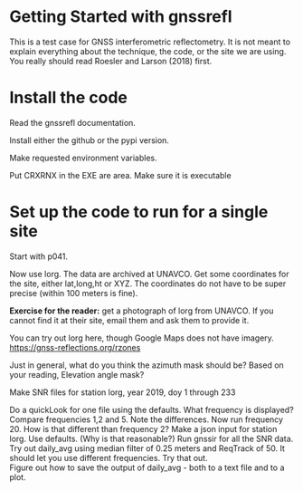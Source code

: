 # Getting Started with gnssrefl

This is a test case for GNSS interferometric reflectometry. 
It is not meant to explain everything about the technique, the code, or 
the site we are using. You really should read Roesler and Larson (2018) first.

# Install the code

Read the gnssrefl documentation.

Install either the github or the pypi version. 

Make requested environment variables.

Put CRXRNX in the EXE are area. Make sure it is executable


# Set up the code to run for a single site 

Start with p041.  



Now use lorg.  The data are archived at UNAVCO.  Get some coordinates for the site, either lat,long,ht
or XYZ. The coordinates do not have to be super precise (within 100 meters is fine).

**Exercise for the reader:** get a photograph of lorg from UNAVCO. If you cannot find it at their site,
email them and ask them to provide it.

You can try out lorg here, though Google Maps does not have imagery. https://gnss-reflections.org/rzones



Just in general, what do you think the azimuth mask should be?  Based on your reading, Elevation angle mask?

Make SNR files for station lorg, year 2019, doy 1 through 233

Do a quickLook for one file using the defaults. What frequency is displayed?  Compare frequencies 1,2 and 5.  Note the differences. Now run frequency 20.  How is that different than frequency 2?
Make a json input for station lorg. Use defaults. (Why is that reasonable?)
Run gnssir for all the SNR data.
Try out daily_avg using median filter of 0.25 meters and ReqTrack of 50. It should let you use different frequencies.  Try that out.  
Figure out how to save the output of daily_avg - both to a text file and to a plot.  



